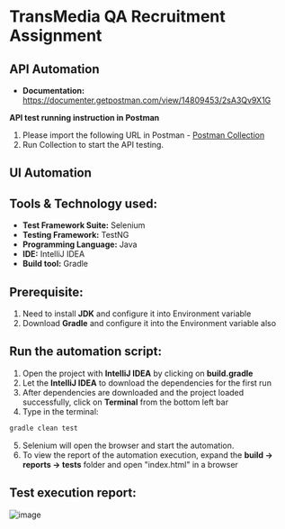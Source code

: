 # TransMedia QA Recruitment Assignment

## API Automation
- **Documentation:** https://documenter.getpostman.com/view/14809453/2sA3Qv9X1G

**API test running instruction in Postman**
1. Please import the following URL in Postman - [Postman Collection](https://api.postman.com/collections/14809453-417d62c2-756f-43b6-aca8-7af39f14fe5c?access_key=PMAT-01HZ7ERFMDDHTENKM0X97SPN1E)
2. Run Collection to start the API testing.

## UI Automation
## Tools & Technology used:
- **Test Framework Suite:** Selenium
- **Testing Framework:** TestNG
- **Programming Language:** Java
- **IDE:** IntelliJ IDEA
- **Build tool:** Gradle


## Prerequisite:
1. Need to install **JDK** and configure it into Environment variable
2. Download **Gradle** and configure it into the Environment variable also

## Run the automation script:
1. Open the project with **IntelliJ IDEA** by clicking on **build.gradle**
2. Let the **IntelliJ IDEA** to download the dependencies for the first run
3. After dependencies are downloaded and the project loaded successfully, click on **Terminal** from the bottom left bar
4. Type in the terminal:

```bash
gradle clean test
```
5. Selenium will open the browser and start the automation.
6. To view the report of the automation execution, expand the **build -> reports -> tests** folder and open "index.html" in a browser

## Test execution report:
![image](https://github.com/P-Ahmed/TransMedia-QA-Recruitment-Assignment/assets/28926103/5fe5d1e7-e0f0-4b98-a304-5a1d67588a6b)
